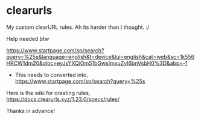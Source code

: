 # clearurls
My custom clearURL rules. Ah its harder than I thought. :/

Help needed btw

https://www.startpage.com/sp/search?query=%25s&language=english&t=device&lui=english&cat=web&sc=1k556HRCW1dm20&qloc=eyJsYXQiOm51bGwsImxuZyI6bnVsbH0%3D&abp=-1
- This needs to converted into,   
https://www.startpage.com/sp/search?query=%25s

Here is the wiki for creating rules,
https://docs.clearurls.xyz/1.23.0/specs/rules/

Thanks in advance!
